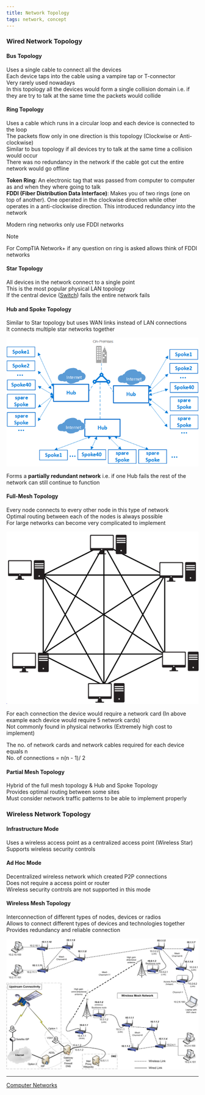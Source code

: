 ```yaml
---
title: Network Topology
tags: network, concept
---
```


### Wired Network Topology

#### Bus Topology

Uses a single cable to connect all the devices  
Each device taps into the cable using a vampire tap or T-connector  
Very rarely used nowadays  
In this topology all the devices would form a single collision domain i.e. if they are try to talk at the same time the packets would collide

#### Ring Topology

Uses a cable which runs in a circular loop and each device is connected to the loop  
The packets flow only in one direction is this topology (Clockwise or Anti-clockwise)  
Similar to bus topology if all devices try to talk at the same time a collision would occur  
There was no redundancy in the network if the cable got cut the entire network would go offline

**Token Ring**: An electronic tag that was passed from computer to computer as and when they where going to talk  
**FDDI (Fiber Distribution Data Interface)**: Makes you of two rings (one on top of another). One operated in the clockwise direction while other operates in a anti-clockwise direction. This introduced redundancy into the network

Modern ring networks only use FDDI networks

> [!NOTE]
> For CompTIA Network+ if any question on ring is asked allows think of FDDI networks


#### Star Topology

All devices in the network connect to a single point  
This is the most popular physical LAN topology  
If the central device ([Switch](../Network%20Devices/Switch.md)) fails the entire network fails  

#### Hub and Spoke Topology

Similar to Star topology but uses WAN links instead of LAN connections  
It connects multiple star networks together  

![Hub and Spoke Topology|540](../images/hub-spokes-topology.png)

Forms a **partially redundant network** i.e. if one Hub fails the rest of the network can still continue to function

#### Full-Mesh Topology

Every node connects to every other node in this type of network  
Optimal routing between each of the nodes is always possible  
For large networks can become very complicated to implement  

![Full Mesh Topology|350](../images/full-mesh-topology.jpg)

For each connection the device would require a network card (In above example each device would require 5 network cards)  
Not commonly found in physical networks (Extremely high cost to implement)  

The no. of network cards and network cables required for each device equals n  
No. of connections = n(n - 1)/ 2

#### Partial Mesh Topology

Hybrid of the full mesh topology & Hub and Spoke Topology  
Provides optimal routing between some sites  
Must consider network traffic patterns to be able to implement properly  

### Wireless Network Topology

#### Infrastructure Mode

Uses a wireless access point as a centralized access point (Wireless Star)  
Supports wireless security controls  

#### Ad Hoc Mode

Decentralized wireless network which created P2P connections  
Does not require a access point or router  
Wireless security controls are not supported in this mode  

#### Wireless Mesh Topology

Interconnection of different types of nodes, devices or radios  
Allows to connect different types of devices and technologies together  
Provides redundancy and reliable connection

![Wireless Mesh Network|550](../images/wireless-mesh-network.jpg)

---

[Computer Networks](../Computer%20Networks.md)